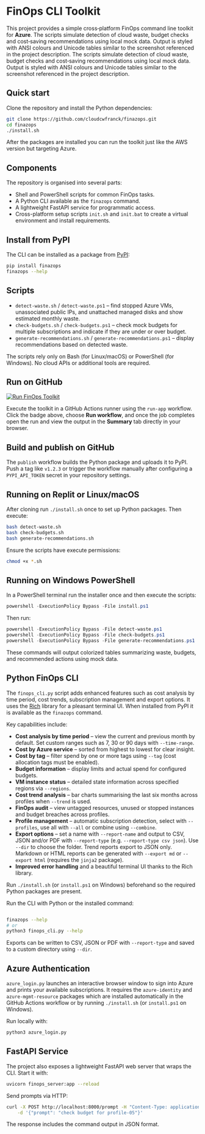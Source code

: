 # FinOps CLI Toolkit

This project provides a simple cross‑platform FinOps command line toolkit for **Azure**.  The scripts simulate detection of cloud waste, budget checks and cost‑saving recommendations using local mock data.  Output is styled with ANSI colours and Unicode tables similar to the screenshot referenced in the project description.
The scripts simulate detection of cloud waste, budget checks and cost‑saving recommendations using local mock data.  Output is styled with ANSI colours and Unicode tables similar to the screenshot referenced in the project description.

## Quick start

Clone the repository and install the Python dependencies:

```bash
git clone https://github.com/cloudcwfranck/finazops.git
cd finazops
./install.sh
```

After the packages are installed you can run the toolkit just like the AWS version but targeting Azure.

## Components

The repository is organised into several parts:

- Shell and PowerShell scripts for common FinOps tasks.
- A Python CLI available as the `finazops` command.
- A lightweight FastAPI service for programmatic access.
- Cross-platform setup scripts `init.sh` and `init.bat` to create a virtual environment and install requirements.

## Install from PyPI

The CLI can be installed as a package from [PyPI](https://pypi.org/project/finazops/):

```bash
pip install finazops
finazops --help
```

## Scripts

- `detect-waste.sh` / `detect-waste.ps1` – find stopped Azure VMs, unassociated public IPs, and unattached managed disks and show estimated monthly waste.
- `check-budgets.sh` / `check-budgets.ps1` – check mock budgets for multiple subscriptions and indicate if they are under or over budget.
- `generate-recommendations.sh` / `generate-recommendations.ps1` – display recommendations based on detected waste.

The scripts rely only on Bash (for Linux/macOS) or PowerShell (for Windows). No cloud APIs or additional tools are required.

## Run on GitHub

[![Run FinOps Toolkit](https://github.com/cloudcwfranck/finazops/actions/workflows/run-app.yml/badge.svg?branch=main)](https://github.com/cloudcwfranck/finazops/actions/workflows/run-app.yml)

Execute the toolkit in a GitHub Actions runner using the `run-app` workflow.
Click the badge above, choose **Run workflow**, and once the job completes open
the run and view the output in the **Summary** tab directly in your browser.

## Build and publish on GitHub

The `publish` workflow builds the Python package and uploads it to PyPI. Push a
tag like `v1.2.3` or trigger the workflow manually after configuring a
`PYPI_API_TOKEN` secret in your repository settings.


## Running on Replit or Linux/macOS

After cloning run `./install.sh` once to set up Python packages. Then execute:

```bash
bash detect-waste.sh
bash check-budgets.sh
bash generate-recommendations.sh
```

Ensure the scripts have execute permissions:

```bash
chmod +x *.sh
```

## Running on Windows PowerShell

In a PowerShell terminal run the installer once and then execute the scripts:

```powershell
powershell -ExecutionPolicy Bypass -File install.ps1
```

Then run:

```powershell
powershell -ExecutionPolicy Bypass -File detect-waste.ps1
powershell -ExecutionPolicy Bypass -File check-budgets.ps1
powershell -ExecutionPolicy Bypass -File generate-recommendations.ps1
```

These commands will output colorized tables summarizing waste, budgets, and recommended actions using mock data.


## Python FinOps CLI

The `finops_cli.py` script adds enhanced features such as cost analysis by time period, cost trends, subscription management and export options. It uses the [Rich](https://pypi.org/project/rich/) library for a pleasant terminal UI. When installed from PyPI it is available as the `finazops` command.

Key capabilities include:

* **Cost analysis by time period** – view the current and previous month by default. Set custom ranges such as 7, 30 or 90 days with `--time-range`.
* **Cost by Azure service** – sorted from highest to lowest for clear insight.
* **Cost by tag** – filter spend by one or more tags using `--tag` (cost allocation tags must be enabled).
* **Budget information** – display limits and actual spend for configured budgets.
* **VM instance status** – detailed state information across specified regions via `--regions`.
* **Cost trend analysis** – bar charts summarising the last six months across profiles when `--trend` is used.
* **FinOps audit** – view untagged resources, unused or stopped instances and budget breaches across profiles.
* **Profile management** – automatic subscription detection, select with `--profiles`, use all with `--all` or combine using `--combine`.
* **Export options** – set a name with `--report-name` and output to CSV, JSON and/or PDF with `--report-type` (e.g. `--report-type csv json`). Use `--dir` to choose the folder. Trend reports export to JSON only. Markdown or HTML reports can be generated with `--export md` or `--export html` (requires the `jinja2` package).
* **Improved error handling** and a beautiful terminal UI thanks to the Rich library.

Run `./install.sh` (or `install.ps1` on Windows) beforehand so the required Python packages are present.

Run the CLI with Python or the installed command:

```bash

finazops --help
# or
python3 finops_cli.py --help
```

Exports can be written to CSV, JSON or PDF with `--report-type` and saved to a custom directory using `--dir`.

## Azure Authentication

`azure_login.py` launches an interactive browser window to sign into Azure and
prints your available subscriptions. It requires the `azure-identity` and
`azure-mgmt-resource` packages which are installed automatically in the GitHub
Actions workflow or by running `./install.sh` (or `install.ps1` on Windows).

Run locally with:

```bash
python3 azure_login.py
```

## FastAPI Service

The project also exposes a lightweight FastAPI web server that wraps the CLI.
Start it with:

```bash
uvicorn finops_server:app --reload
```

Send prompts via HTTP:

```bash
curl -X POST http://localhost:8000/prompt -H "Content-Type: application/json" \
    -d '{"prompt": "check budget for profile-05"}'
```

The response includes the command output in JSON format.

